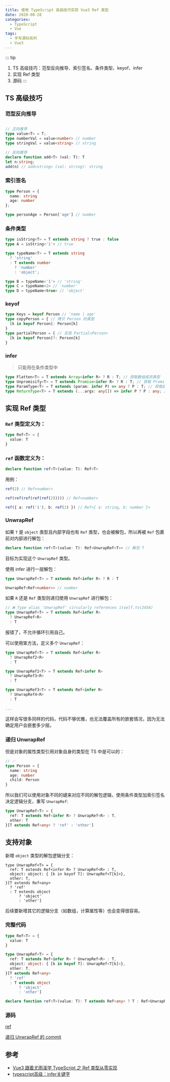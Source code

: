 ```yaml
---
title: 使用 TypeScript 高级技巧实现 Vue3 Ref 类型
date: 2020-08-28
categories:
  - TypeScript
  - Vue
tags:
  - 手写源码系列
  - Vue3
---
```


::: tip
1. TS 高级技巧：范型反向推导、索引签名、条件类型、keyof、infer
2. 实现 Ref 类型
3. 源码
:::

<!-- more -->

## TS 高级技巧

### 范型反向推导

```ts

// 正向推导
type value<T> = T;
type numberVal = value<number> // number
type stringVal = value<string> // string

// 反向推导
declare function add<T> (val: T): T
let n:string;
add(n) // add<string> (val: string): string
```

### 索引签名

```ts
type Person = {
  name: string
  age: number
};

type personAge = Person['age'] // number
```

### 条件类型

```ts
type isString<T> = T extends string ? true : false
type A = isString<'1'> // true

type typeName<T> = T extends string
  ? 'string'
  : T extends number
    ? 'number'
    : 'object';

type B = typeName<'1'> // 'string'
type C = typeName<2> // 'number'
type D = typeName<true> // 'object'
```

### keyof

```ts
type Keys = keyof Person // 'name | age'
type copyPerson = { // 拷贝 Person 的类型
  [k in keyof Person]: Person[k]
}
type partialPerson = { // 实现 Partial<Person>
  [k in keyof Person]?: Person[k]
}
```

### infer

> 只能用在条件类型中

```ts
type Flatten<T> = T extends Array<infer R> ? R : T; // 获取数组成员类型
type Unpromisify<T> = T extends Promise<infer R> ? R : T; // 获取 Promise 的值
type ParamType<T> = T extends (param: infer P) => any ? P : T; // 获取函数参数类型
type ReturnType<T> = T extends (...args: any[]) => infer P ? P : any; // 获取函数返回值类型
```

## 实现 Ref 类型

### `Ref` 类型定义为：

```ts
type Ref<T> = {
  value: T
}
```

### `ref` 函数定义为：

```ts
declare function ref<T>(value: T): Ref<T>
```

用例：

```ts
ref(2) // Ref<number>

ref(ref(ref(ref(ref(2))))) // Ref<number>

ref({ a: ref('1'), b: ref(2) }) // Ref<{ a: string, b: number }>
```

### UnwrapRef

如果 `T` 是 `object` 类型且内部字段也有 `Ref` 类型，也会被解包，所以再被 `Ref` 包裹前对内部进行解包：

```ts
declare function ref<T>(value: T): Ref<UnwrapRef<T>> // 解包 T
```

目标为实现这个 `UnwrapRef` 类型。

使用 infer 进行一层解包：

```ts
type UnwrapRef<T> = T extends Ref<infer R> ? R : T

UnwrapRef<Ref<number>> // number
```

如果 `R` 还是 `Ref` 类型则递归使用 `UnwrapRef` 进行解包：

```ts
// ❌ Type alias 'UnwrapRef' circularly references itself.ts(2456)
type UnwrapRef<T> = T extends Ref<infer R>
  ? UnwrapRef<R>
  : T
```

报错了，不允许循环引用自己。

可以使用笨方法，定义多个 `UnwrapRef`：

```ts
type UnwrapRef<T> = T extends Ref<infer R>
  ? UnwrapRef2<R>
  : T

type UnwrapRef2<T> = T extends Ref<infer R>
  ? UnwrapRef3<R>
  : T

type UnwrapRef3<T> = T extends Ref<infer R>
  ? UnwrapRef4<R>
  : T

...
```

这样会写很多同样的代码，代码不够优雅，也无法覆盖所有的嵌套情况，因为无法确定用户会嵌套多少层。

### 递归 UnwrapRef

但是对象的属性类型引用对象自身的类型在 TS 中是可以的：

```ts
// ✅
type Person = {
  name: string
  age: number
  child: Person
}
```

所以我们可以使用对象不同的键来对应不同的解包逻辑，使用条件类型加索引签名决定逻辑分支，重写 `UnwrapRef`:

```ts
type UnwrapRef<T> = {
  ref: T extends Ref<infer R> ? UnwrapRef<R> : T,
  other: T
}[T extends Ref<any> ? 'ref' : 'other']
```

## 支持对象

新增 `object` 类型的解包逻辑分支：

```ts{2, 5-9}
type UnwrapRef<T> = {
  ref: T extends Ref<infer R> ? UnwrapRef<R> : T,
  object: object: { [k in keyof T]: UnwrapRef<T[k]>},
  other: T,
}[T extends Ref<any>
  ? 'ref'
  : T extends object
      ? 'object'
      : 'other']
```

后续要新增其它的逻辑分支（如数组，计算属性等）也会变得很容易。

### 完整代码

```ts
type Ref<T> = {
  value: T
}

type UnwrapRef<T> = {
  ref: T extends Ref<infer R> ? UnwrapRef<R> : T,
  object: object: { [k in keyof T]: UnwrapRef<T[k]>},
  other: T,
}[T extends Ref<any>
  ? 'ref'
  : T extends object
      ? 'object'
      : 'other']

declare function ref<T>(value: T): T extends Ref<any> ? T : Ref<UnwrapRef<T>> // 此处优化：如果 T 已经是 Ref 类型，则不需要解包，直接返回即可
```

### 源码

[ref](https://github.com/vuejs/vue-next/blob/master/packages/reactivity/src/ref.ts)

[递归 UnwrapRef 的 commit](https://github.com/vuejs/vue-next/commit/c6b7afcc23faefd8c504c3c5705ecb5b0f4be0fd#diff-2751769c8b46d7bef1f06b254c0257f1)

## 参考

- [Vue3 跟着尤雨溪学 TypeScript 之 Ref 类型从零实现](https://juejin.im/post/6844904126283776014#heading-12)
- [typescript高级：infer关键字](https://juejin.im/post/6844904068083613704)
